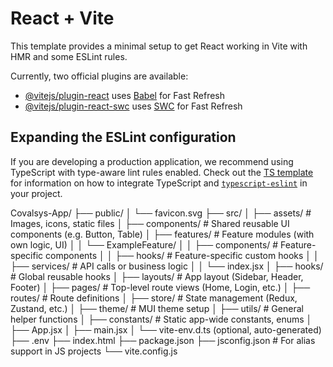 # React + Vite

This template provides a minimal setup to get React working in Vite with HMR and some ESLint rules.

Currently, two official plugins are available:

- [@vitejs/plugin-react](https://github.com/vitejs/vite-plugin-react/blob/main/packages/plugin-react) uses [Babel](https://babeljs.io/) for Fast Refresh
- [@vitejs/plugin-react-swc](https://github.com/vitejs/vite-plugin-react/blob/main/packages/plugin-react-swc) uses [SWC](https://swc.rs/) for Fast Refresh

## Expanding the ESLint configuration

If you are developing a production application, we recommend using TypeScript with type-aware lint rules enabled. Check out the [TS template](https://github.com/vitejs/vite/tree/main/packages/create-vite/template-react-ts) for information on how to integrate TypeScript and [`typescript-eslint`](https://typescript-eslint.io) in your project.


Covalsys-App/
├── public/
│   └── favicon.svg
├── src/
│   ├── assets/              # Images, icons, static files
│   ├── components/          # Shared reusable UI components (e.g. Button, Table)
│   ├── features/            # Feature modules (with own logic, UI)
│   │   └── ExampleFeature/
│   │       ├── components/  # Feature-specific components
│   │       ├── hooks/       # Feature-specific custom hooks
│   │       ├── services/    # API calls or business logic
│   │       └── index.jsx
│   ├── hooks/               # Global reusable hooks
│   ├── layouts/             # App layout (Sidebar, Header, Footer)
│   ├── pages/               # Top-level route views (Home, Login, etc.)
│   ├── routes/              # Route definitions
│   ├── store/               # State management (Redux, Zustand, etc.)
│   ├── theme/               # MUI theme setup
│   ├── utils/               # General helper functions
│   ├── constants/           # Static app-wide constants, enums
│   ├── App.jsx
│   ├── main.jsx
│   └── vite-env.d.ts (optional, auto-generated)
├── .env
├── index.html
├── package.json
├── jsconfig.json            # For alias support in JS projects
└── vite.config.js
